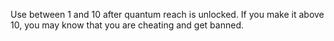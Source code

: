 Use between 1 and 10 after quantum reach is unlocked. If you make it above 10, you may know that you are cheating and get banned.
